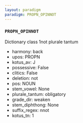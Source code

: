 ```yaml
---
layout: paradigm
paradigm: PROPN_OPINNOT
---
```

### ` PROPN_OPINNOT `

Dictionary class 1not plurale tantum
* harmony: back
* upos: PROPN
* kotus_av: J
* possessive: False
* clitics: False
* deletion: not
* pos: NOUN
* stem_vowel: None
* plurale_tantum: obligatory
* grade_dir: weaken
* stem_diphthong: None
* suffix_regex: nnot
* kotus_tn: 1
